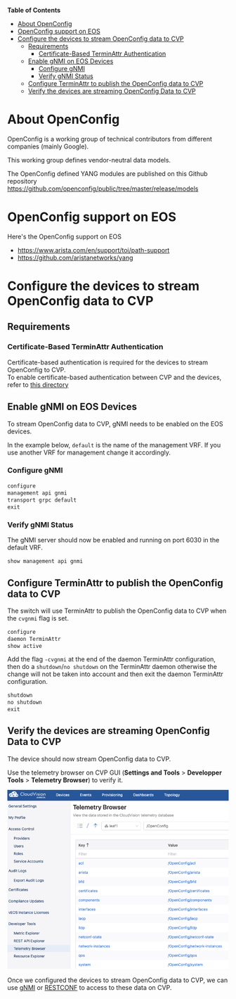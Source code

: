 **Table of Contents**

- [About OpenConfig](#about-openconfig)
- [OpenConfig support on EOS](#openconfig-support-on-eos)
- [Configure the devices to stream OpenConfig data to CVP](#configure-the-devices-to-stream-openconfig-data-to-cvp)
  - [Requirements](#requirements)
    - [Certificate-Based TerminAttr Authentication](#certificate-based-terminattr-authentication)
  - [Enable gNMI on EOS Devices](#enable-gnmi-on-eos-devices)
    - [Configure gNMI](#configure-gnmi)
    - [Verify gNMI Status](#verify-gnmi-status)
  - [Configure TerminAttr to publish the OpenConfig data to CVP](#configure-terminattr-to-publish-the-openconfig-data-to-cvp)
  - [Verify the devices are streaming OpenConfig Data to CVP](#verify-the-devices-are-streaming-openconfig-data-to-cvp)

# About OpenConfig

OpenConfig is a working group of technical contributors from different companies (mainly Google).

This working group defines vendor-neutral data models.

The OpenConfig defined YANG modules are published on this Github repository https://github.com/openconfig/public/tree/master/release/models

# OpenConfig support on EOS

Here's the OpenConfig support on EOS

- https://www.arista.com/en/support/toi/path-support
- https://github.com/aristanetworks/yang
  
# Configure the devices to stream OpenConfig data to CVP

## Requirements

### Certificate-Based TerminAttr Authentication

Certificate-based authentication is required for the devices to stream OpenConfig to CVP.  
To enable certificate-based authentication between CVP and the devices, refer to [this directory](../../Certificate%20based%20authentication)

## Enable gNMI on EOS Devices

To stream OpenConfig data to CVP, gNMI needs to be enabled on the EOS devices.

In the example below, `default` is the name of the management VRF. If you use another VRF for management change it accordingly.

### Configure gNMI

```cli
configure
management api gnmi
transport grpc default
exit
```

### Verify gNMI Status

The gNMI server should now be enabled and running on port 6030 in the default VRF.

```cli
show management api gnmi
```

## Configure TerminAttr to publish the OpenConfig data to CVP

The switch will use TerminAttr to publish the OpenConfig data to CVP when the `cvgnmi` flag is set.

```cli
configure
daemon TerminAttr
show active 
```

Add the flag `-cvgnmi` at the end of the daemon TerminAttr configuration, then do a `shutdown`/`no shutdown` on the TerminAttr daemon otherwise the change will not be taken into account and then exit the daemon TerminAttr configuration.

```cli
shutdown
no shutdown
exit
```

## Verify the devices are streaming OpenConfig Data to CVP

The device should now stream OpenConfig data to CVP.

Use the telemetry browser on CVP GUI (**Settings and Tools** > **Developper Tools** > **Telemetry Browser**) to verify it.

![gNMI_Step0.png](../Images/gNMI_Step0.png)

Once we configured the devices to stream OpenConfig data to CVP, we can use [gNMI](../gNMI) or [RESTCONF](../RESTCONF)  to access to these data on CVP.
